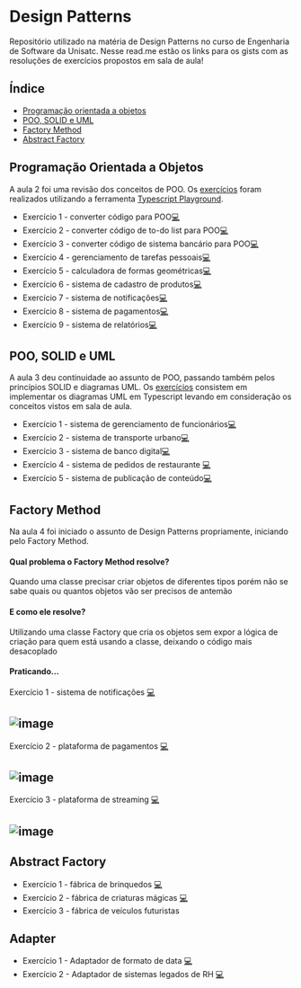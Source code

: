 # Design Patterns
Repositório utilizado na matéria de Design Patterns no curso de Engenharia de Software da Unisatc. Nesse read.me estão os links para os gists com as resoluções de exercícios propostos em sala de aula!

## Índice
- [Programação orientada a objetos](https://github.com/ardnaile/design-patterns?tab=readme-ov-file#programa%C3%A7%C3%A3o-orientada-a-objetos)
- [POO, SOLID e UML](https://github.com/ardnaile/design-patterns?tab=readme-ov-file#poo-solid-e-uml)
- [Factory Method](https://github.com/ardnaile/design-patterns?tab=readme-ov-file#factory-method)
- [Abstract Factory](https://github.com/ardnaile/design-patterns?tab=readme-ov-file#abstract-factory)

## Programação Orientada a Objetos

A aula 2 foi uma revisão dos conceitos de POO. Os [exercícios](https://gist.github.com/paeeglee/b61aa825074f313fb681d64015abd0a7) foram realizados utilizando a ferramenta [Typescript Playground](https://www.typescriptlang.org/play/?#code/Q).

* Exercício 1 - converter código para POO[💻](https://gist.github.com/ardnaile/092fb0b757b1261a7c9e32ac6f0e3788)
* Exercício 2 - converter código de to-do list para POO[💻](https://gist.github.com/ardnaile/054796a2a6926fffddcee2f220f0a633)
* Exercício 3 - converter código de sistema bancário para POO[💻](https://gist.github.com/ardnaile/76cc215d67fd9143a6f134bd3281c01a)
* Exercício 4 - gerenciamento de tarefas pessoais[💻](https://gist.github.com/ardnaile/1d901d5246690d64c304639ef600e7ae)
* Exercício 5 - calculadora de formas geométricas[💻](https://gist.github.com/ardnaile/d0b583a1fefb4149904314f5b612c988)
* Exercício 6 - sistema de cadastro de produtos[💻](https://gist.github.com/ardnaile/e73860905e3df95bfa029c6fd627db25)
* Exercício 7 - sistema de notificações[💻](https://gist.github.com/ardnaile/3cf0013e7015b5707456c1228837f469)
* Exercício 8 - sistema de pagamentos[💻](https://gist.github.com/ardnaile/662be5687ad8a0d52aad18078c3f44c3)
* Exercício 9 - sistema de relatórios[💻](https://gist.github.com/ardnaile/18042cfb191f0e1be98583c59c92e691)

## POO, SOLID e UML
A aula 3 deu continuidade ao assunto de POO, passando também pelos princípios SOLID e diagramas UML. Os [exercícios](https://gist.github.com/paeeglee/95a409bee458ff69cb4422d46d7e5beb) consistem em implementar os diagramas UML em Typescript levando em consideração os conceitos vistos em sala de aula.

* Exercício 1 - sistema de gerenciamento de funcionários[💻](https://gist.github.com/ardnaile/26daf043ea110100375ff52dc0779d57)
* Exercício 2 - sistema de transporte urbano[💻](https://gist.github.com/ardnaile/4c5fb2f940ccb011aca0f49e1e68c05b)
* Exercício 3 - sistema de banco digital[💻](https://gist.github.com/ardnaile/fdf4cbb61b3afd3a7a178ea8bfaf978b)
* Exercício 4 - sistema de pedidos de restaurante [💻](https://gist.github.com/ardnaile/b7e8435d738104e09c511200aa7774e6)
* Exercício 5 - sistema de publicação de conteúdo[💻](https://gist.github.com/ardnaile/b33d044d1b0a476b7caeac590053e489)

## Factory Method
Na aula 4 foi iniciado o assunto de Design Patterns propriamente, iniciando pelo Factory Method. 

#### Qual problema o Factory Method resolve?
Quando uma classe precisar criar objetos de diferentes tipos porém não se sabe quais ou quantos objetos vão ser precisos de antemão

#### E como ele resolve?
Utilizando uma classe Factory que cria os objetos sem expor a lógica de criação para quem está usando a classe, deixando o código mais desacoplado

#### Praticando...
Exercício 1 - sistema de notificações [💻](https://gist.github.com/ardnaile/daf5bff804c1524a50ee144290d6d584)

![image](https://github.com/user-attachments/assets/28146b87-0313-47b6-840e-c2cd08581953)
---
Exercício 2 - plataforma de pagamentos [💻](https://gist.github.com/ardnaile/19032235d5fa2482e6774126692d808a)

![image](https://github.com/user-attachments/assets/5cae0224-ec41-4421-99f9-36d1410f706b)
---
Exercício 3 - plataforma de streaming [💻](https://gist.github.com/ardnaile/013d0cda1f60cc0dc9191956d2b3ecd8)

![image](https://github.com/user-attachments/assets/41619cba-06a8-42b5-a577-f06c4443e812)
---
## Abstract Factory
* Exercício 1 - fábrica de brinquedos [💻](https://gist.github.com/ardnaile/39fc9ad0aed1e7d9bcf545ac91afb346)
* Exercício 2 - fábrica de criaturas mágicas [💻](https://gist.github.com/ardnaile/ddc816431e9815576a85795f73ec365c)
* Exercício 3 - fábrica de veículos futuristas

## Adapter
* Exercício 1 - Adaptador de formato de data [💻](https://gist.github.com/ardnaile/2fac0f997b0cb43c248147a7f0eac7f2)
* Exercício 2 - Adaptador de sistemas legados de RH [💻]()
